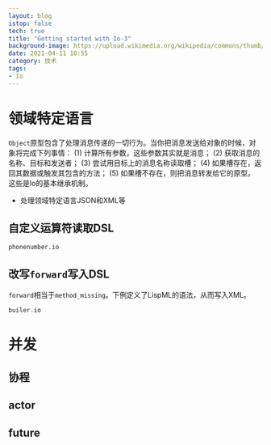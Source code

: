 ```yaml
---
layout: blog
istop: false
tech: true
title: "Getting started with Io-3"
background-image: https://upload.wikimedia.org/wikipedia/commons/thumb/2/26/Io-logo.svg/200px-Io-logo.svg.png
date: 2021-04-11 10:55
category: 技术
tags:
- Io
---
```


# 领域特定语言

`Object`原型包含了处理消息传递的一切行为。当你把消息发送给对象的时候，对象将完成下列事情： 
(1) 计算所有参数，这些参数其实就是消息； 
(2) 获取消息的名称、目标和发送者； 
(3) 尝试用目标上的消息名称读取槽； 
(4) 如果槽存在，返回其数据或触发其包含的方法； 
(5) 如果槽不存在，则把消息转发给它的原型。 
这些是Io的基本继承机制。

- 处理领域特定语言JSON和XML等

## 自定义运算符读取DSL

`phonenumber.io`

## 改写`forward`写入DSL

`forward`相当于`method_missing`。下例定义了LispML的语法，从而写入XML。

`builer.io`

# 并发

## 协程

## actor

## future

